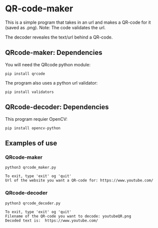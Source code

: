 # QR-code-maker
This is a simple program that takes in an url and makes a QR-code for it (saved as .png). Note: The code validates the url.

The decoder reveales the text/url behind a QR-code.

## QRcode-maker: Dependencies
You will need the QRcode python module:

`pip install qrcode`

The program also uses a python url validator:

`pip install validators`

## QRcode-decoder: Dependencies
This program requier OpenCV:

`pip install opencv-python`

## Examples of use
### QRcode-maker
`python3 qrcode_maker.py`

```
To exit, type 'exit' og 'quit'
Url of the website you want a QR-code for: https://www.youtube.com/
```

### QRcode-decoder
`python3 qrcode_decoder.py`

```
To exit, type 'exit' og 'quit'
Filename of the QR-code you want to decode: youtubeQR.png
Decoded text is:  https://www.youtube.com/
```
